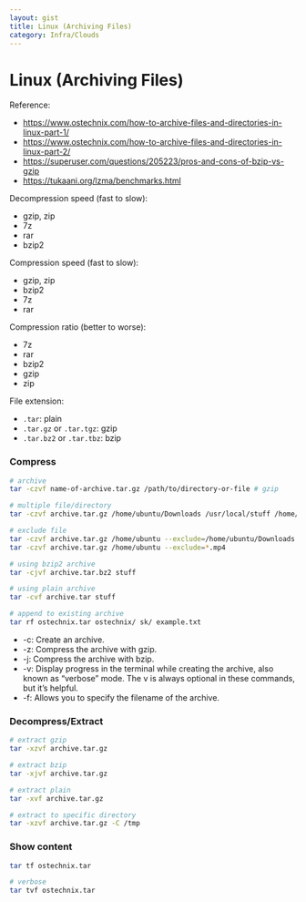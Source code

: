 ```yaml
---
layout: gist
title: Linux (Archiving Files)
category: Infra/Clouds
---
```


# Linux (Archiving Files)

Reference:
- <https://www.ostechnix.com/how-to-archive-files-and-directories-in-linux-part-1/>
- <https://www.ostechnix.com/how-to-archive-files-and-directories-in-linux-part-2/>
- <https://superuser.com/questions/205223/pros-and-cons-of-bzip-vs-gzip>
- <https://tukaani.org/lzma/benchmarks.html>

Decompression speed (fast to slow): 
- gzip, zip 
- 7z 
- rar 
- bzip2

Compression speed (fast to slow): 
- gzip, zip 
- bzip2 
- 7z 
- rar

Compression ratio (better to worse): 
- 7z 
- rar
- bzip2 
- gzip 
- zip

File extension:
- `.tar`: plain 
- `.tar.gz` or `.tar.tgz`: gzip
- `.tar.bz2` or `.tar.tbz`: bzip


### Compress

```bash
# archive
tar -czvf name-of-archive.tar.gz /path/to/directory-or-file # gzip

# multiple file/directory
tar -czvf archive.tar.gz /home/ubuntu/Downloads /usr/local/stuff /home/ubuntu/Documents/notes.txt

# exclude file
tar -czvf archive.tar.gz /home/ubuntu --exclude=/home/ubuntu/Downloads --exclude=/home/ubuntu/.cache
tar -czvf archive.tar.gz /home/ubuntu --exclude=*.mp4

# using bzip2 archive
tar -cjvf archive.tar.bz2 stuff

# using plain archive
tar -cvf archive.tar stuff

# append to existing archive
tar rf ostechnix.tar ostechnix/ sk/ example.txt

```

- -c: Create an archive.
- -z: Compress the archive with gzip.
- -j: Compress the archive with bzip.
- -v: Display progress in the terminal while creating the archive, also known as “verbose” mode. The v is always optional in these commands, but it’s helpful.
- -f: Allows you to specify the filename of the archive.


### Decompress/Extract

```bash
# extract gzip
tar -xzvf archive.tar.gz

# extract bzip
tar -xjvf archive.tar.gz

# extract plain
tar -xvf archive.tar.gz

# extract to specific directory
tar -xzvf archive.tar.gz -C /tmp
```

### Show content

```bash
tar tf ostechnix.tar 

# verbose
tar tvf ostechnix.tar 
```